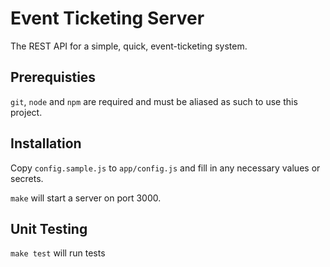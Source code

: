 # Event Ticketing Server

The REST API for a simple, quick, event-ticketing system.

## Prerequisties

`git`, `node` and `npm` are required and must be aliased as such to use this
project.

## Installation

Copy `config.sample.js` to `app/config.js` and fill in any necessary values or
secrets.

`make` will start a server on port 3000.

## Unit Testing

`make test` will run tests

